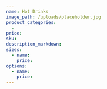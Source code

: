 ```yaml
---
name: Hot Drinks
image_path: /uploads/placeholder.jpg
product_categories:
  -
price:
sku:
description_markdown:
sizes:
  - name:
    price:
options:
  - name:
    price:
---
```

